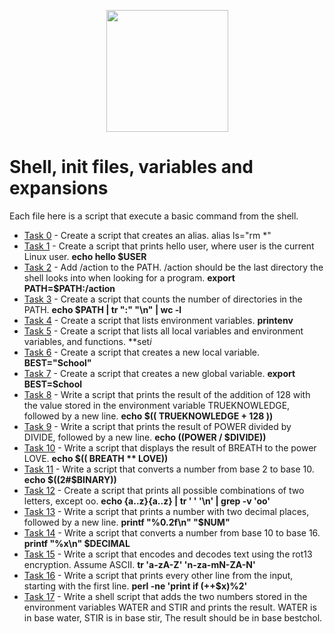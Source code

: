 <p align="center">
<img width="195" align="center" altlt="Image" src="https://github.com/user-attachments/assets/4e8a9645-a38b-4a85-840c-b9ad99992398" />
</p>

# Shell, init files, variables and expansions
Each file here is a script that execute a basic command from the shell. 

* [Task 0](./0-alias) - Create a script that creates an alias. alias  ls="rm *"
* [Task 1](./1-hello_you) - Create a script that prints hello user, where user is the current Linux user. **echo hello $USER**
* [Task 2](./2-path) - Add /action to the PATH. /action should be the last directory the shell looks into when looking for a program. **export PATH=$PATH:/action**
* [Task 3](./3-paths) - Create a script that counts the number of directories in the PATH. **echo $PATH | tr ":" "\n" | wc -l**
* [Task 4](./4-global_variables) - Create a script that lists environment variables. **printenv**
* [Task 5](./5-local_variables) - Create a script that lists all local variables and environment variables, and functions. **set*i*
* [Task 6](./6-create_local_variable) - Create a script that creates a new local variable. **BEST="School"**
* [Task 7](./7-create_global_variable) - Create a script that creates a new global variable. **export BEST=School**
* [Task 8](./8-true_knowledge) - Write a script that prints the result of the addition of 128 with the value stored in the environment variable TRUEKNOWLEDGE, followed by a new line. **echo $(( TRUEKNOWLEDGE + 128 ))**
* [Task 9](./9-divide_and_rule) - Write a script that prints the result of POWER divided by DIVIDE, followed by a new line. **echo $(($POWER / $DIVIDE))**
* [Task 10](./10-love_exponent_breath) - Write a script that displays the result of BREATH to the power LOVE. **echo $(( BREATH ** LOVE))**
* [Task 11](./11-binary_to_decimal) - Write a script that converts a number from base 2 to base 10. **echo $((2#$BINARY))**
* [Task 12](./12-combinations) - Create a script that prints all possible combinations of two letters, except oo. **echo {a..z}{a..z} | tr ' ' '\n' | grep -v 'oo'**
* [Task 13](./13-print_float) - Write a script that prints a number with two decimal places, followed by a new line. **printf "%0.2f\n" "$NUM"**
* [Task 14](./14-decimal_to_hexadecimal) - Write a script that converts a number from base 10 to base 16. **printf "%x\n" $DECIMAL**
* [Task 15](./15-rot13) - Write a script that encodes and decodes text using the rot13 encryption. Assume ASCII. **tr 'a-zA-Z' 'n-za-mN-ZA-N'**
* [Task 16](./16-odd) - Write a script that prints every other line from the input, starting with the first line. **perl -ne 'print if (++$x)%2'**
* [Task 17](./17-water_and_stir) - Write a shell script that adds the two numbers stored in the environment variables WATER and STIR and prints the result. WATER is in base water, STIR is in base stir, The result should be in base bestchol.
